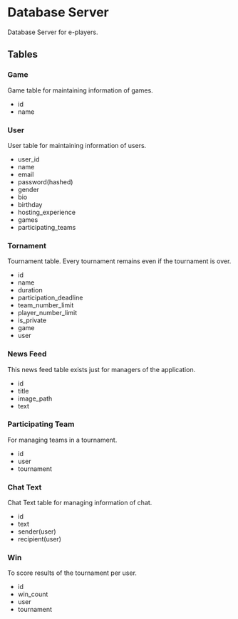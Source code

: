 # Database Server
Database Server for e-players.

## Tables

### Game
  Game table for maintaining information of games.
  - id
  - name

### User
  User table for maintaining information of users.
  - user_id
  - name
  - email
  - password(hashed)
  - gender
  - bio
  - birthday
  - hosting_experience
  - games
  - participating_teams

### Tornament
  Tournament table.
  Every tournament remains even if the tournament is over.
  - id
  - name
  - duration
  - participation_deadline
  - team_number_limit
  - player_number_limit
  - is_private
  - game
  - user

### News Feed
  This news feed table exists just for managers of the application.
  - id
  - title
  - image_path
  - text

### Participating Team
  For managing teams in a tournament.
  - id
  - user
  - tournament

### Chat Text
  Chat Text table for managing information of chat.
  - id
  - text
  - sender(user)
  - recipient(user)

### Win
  To score results of the tournament per user.
  - id
  - win_count
  - user
  - tournament
